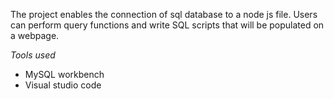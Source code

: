 The project enables the connection of sql database to a node js file. Users can perform query functions and write SQL scripts that will be populated on a webpage.

*Tools used*
- MySQL workbench
- Visual studio code

